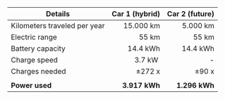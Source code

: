 | Details | Car 1 (hybrid) | Car 2 (future) |
| - | -: | -: |
| Kilometers traveled per year | 15.000 km | 5.000 km |
| Electric range | 55 km | 55 km |
| Battery capacity | 14.4 kWh | 14.4 kWh |
| Charge speed | 3.7 kW | - |
| Charges needed | ±272 x| ±90 x|
|||
| **Power used**     | **3.917 kWh** | **1.296 kWh** |